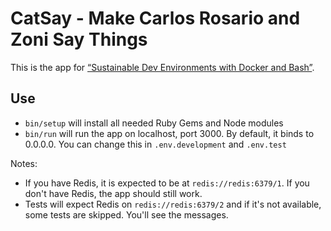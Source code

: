 # CatSay - Make Carlos Rosario and Zoni Say Things

This is the app for [“Sustainable Dev Environments with Docker and Bash”](https://devbox.computer).

## Use

* `bin/setup` will install all needed Ruby Gems and Node modules
* `bin/run` will run the app on localhost, port 3000. By default, it binds to 0.0.0.0. You can change this in `.env.development` and `.env.test`

Notes:

* If you have Redis, it is expected to be at `redis://redis:6379/1`.  If you don't have Redis, the app should still work.
* Tests will expect Redis on `redis://redis:6379/2` and if it's not available, some tests are skipped. You'll see the messages.
